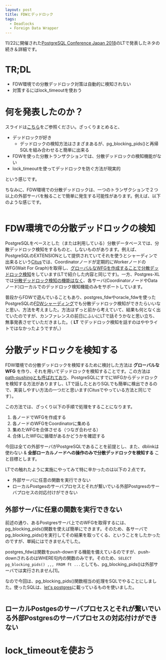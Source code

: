 ```yaml
---
layout: post
title: FDWとデッドロック
tags:
  - Deadlocks
  - Foreign Data Wrapper
---
```


11/22に開催された[PostgreSQL Conference Japan 2018]()のLTで発表したネタの続き＆詳細です。

# TR;DL
* FDW環境での分散デッドロック対策は自動的に検知されない
* 対策するにはlock_timeoutを使おう

# 何を発表したのか？

スライドは[こちら]()をご参照ください。ざっくりまとめると、

* デッドロックが好き
  * デッドロックの検知方法はさまざまあるが、pg_blocking_pids()と再帰SQLを組み合わせると簡単に出来る
* FDWを使った分散トランザクションでは、分散デッドロックの検知機能がない
* lock_timeoutを使ってデッドロックを防ぐ方法が現実的

という感じです。

ちなみに、FDW環境での分散デッドロックは、一つのトランザクションで２つ以上の外部サーバを触ることで簡単に発生する可能性があります。例えば、以下のような感じです。


```

```

# FDW環境での分散デッドロックの検知
PostgreSQLをベースとした（または利用している）分散データベースでは、分散デッドロック検知をするものと、しないものがあります。例えば、PostgreSQLのEXTENSIONとして提供されていてそれを使うとシャーディンで出来るという[Citus]()では、Coordinatorノードが定期的にWorkerノードのWFG(Wait For Graph)を取得し、[グローバルなWFGを作成することで分散デッドロック検知]()をしています(LTで紹介した内容と同じです)。一方、Postgres-XLでは[分散デッドロック検知の機能はなく]()、各サーバ(CoordinatorノードやDataノード)ローカルでのデッドロック検知機能のみをサポートしています。

普段からFDWで遊んでいることもあり、postgres_fdwやoracle_fdwを使ったPostgreSQLの[FDWシャーディング]()でも分散デッドロック検知ができたらいいなと思い、方法を考えました。方法はずっと前から考えていて、結果も何となく出ていたのですが、カンファレンスの前日にふいにLTで話そうかなと思い立ち、無事発表させていただきました。（ **LT** でデッドロック検知を話すのはややライトではなかったようですが。）

# 分散デッドロックを検知する
FDW環境での分散デッドロックを検知するために検討した方法は **グローバルなWFG** を作り、それを用いてデッドロックを検知することです。この方法は[path-pushingとも呼ばれており]()、PostgreSQLにすでにWFGからデッドロックを検知する方法がありますし、LTで話したとおりSQLでも簡単に検出できるので、実装しやすい方法の一つだと思います(Citusでやっている方法と同じです）。

この方法では、ざっくり以下の手順で処理をすることになります。

1. 各ノードでWFGを作成する
1. 各ノードのWFGをCoordinatorに集める
1. 集めたWFGを合体させる（つなぎ合わせる）
1. 合体したWFGに循環があるかどうかを確認する

今回は全ての外部サーバがPostgreSQLであることを前提とし、また、dblinkは使わない & **全部ローカルノードへの操作のみで分散デッドロックを検知する** こと目標とします。

LTでの触れたように実施にやってみて特に辛かったのは以下の２点です。

* 外部サーバに任意の関数を実行できない
* ローカルPostgesのサーバプロセスとそれが繋いでいる外部Postgresのサーバプロセスの対応付けができない

## 外部サーバに任意の関数を実行できない
前述の通り、あるPostgresサーバ上でのWFGを取得するには、pg_blocking_pids()関数を使えば簡単にできます。そのため、各サーバでpg_blocking_pids()を実行してその結果を取ってくる、ということをしたかったのですが、単純にはできませんでした。

postgres_fdwは関数をpush-downする機能を備えているのですが、push-downされるのはWHERE句内の関数のみです。そのため、`SELECT pg_blocking_pids() ,,, FROM ft ...`としても、pg_blocking_pids()は外部サーバでは実行されません[1]。

なので今回は、pg_blocking_pids()関数相当の処理をSQLでやることにしました。使ったSQLは、[let's postgres]()に載っているものを使いました。

```sql

```

## ローカルPostgesのサーバプロセスとそれが繋いでいる外部Postgresのサーバプロセスの対応付けができない

# lock_timeoutを使おう
